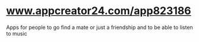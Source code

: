 # www.appcreator24.com/app823186
Apps for people to go find a mate or just a friendship and to be able to listen to music
